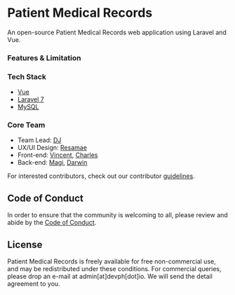 # Patient Medical Records

An open-source Patient Medical Records web application using Laravel and Vue.

### Features & Limitation

### Tech Stack

-   [Vue](https://vuejs.org/)
-   [Laravel 7](https://laravel.com/docs/7.x)
-   [MySQL](https://www.mysql.com/)

### Core Team

-   Team Lead: [DJ](https://www.facebook.com/djasuncion777)
-   UX/UI Design: [Resamae](https://www.facebook.com/artech127)
-   Front-end: [Vincent](https://www.facebook.com/open24times), [Charles](https://www.facebook.com/quarts14)
-   Back-end: [Magi](https://www.facebook.com/magijoy/), [Darwin](https://www.facebook.com/darwin.buelo)

For interested contributors, check out our contributor [guidelines](CONTRIBUTING.md).

## Code of Conduct

In order to ensure that the community is welcoming to all, please review and abide by the [Code of Conduct](CODE_OF_CONDUCT.md).

## License

Patient Medical Records is freely available for free non-commercial use, and may be redistributed under these conditions. For commercial queries, please drop an e-mail at admin[at]devph[dot]io. We will send the detail agreement to you.
